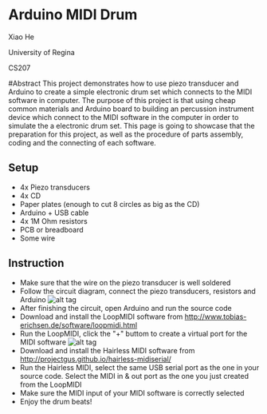 # Arduino MIDI Drum

Xiao He

University of Regina 

CS207

#Abstract
This project demonstrates how to use piezo transducer and Arduino to create a simple electronic drum set which connects to the MIDI software in computer. The purpose of this project is that using cheap common materials and Arduino board to building an percussion instrument device which connect to the MIDI software in the computer in order to simulate the a electronic drum set. This page is going to showcase that the preparation for this project, as well as the procedure of parts assembly, coding and the connecting of each software.


Setup
- 
- 4x Piezo transducers
- 4x CD
- Paper plates (enough to cut 8 circles as big as the CD)
- Arduino + USB cable
- 4x 1M Ohm resistors
- PCB or breadboard
- Some wire

Instruction
- 
- Make sure that the wire on the piezo transducer is well soldered
- Follow the circuit diagram, connect the piezo transducers, resistors and Arduino
![alt tag](https://cloud.githubusercontent.com/assets/14918833/11733934/5536ea08-9f78-11e5-98a1-604af0025b58.jpg)
- After finishing the circuit, open Arduino and run the source code
- Download and install the LoopMIDI software from http://www.tobias-erichsen.de/software/loopmidi.html
- Run the LoopMIDI, click the "+" buttom to create a virtual port for the MIDI software
![alt tag](https://cloud.githubusercontent.com/assets/14918833/11733993/dad518d8-9f78-11e5-97e8-a9274e54ce17.PNG)
- Download and install the Hairless MIDI software from http://projectgus.github.io/hairless-midiserial/
- Run the Hairless MIDI, select the same USB serial port as the one in your source code. Select the MIDI in & out port as the one you just created from the LoopMIDI
- Make sure the MIDI input of your MIDI software is correctly selected
- Enjoy the drum beats!
